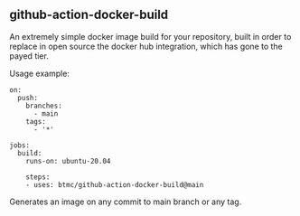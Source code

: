 ## github-action-docker-build

An extremely simple docker image build for your repository, built in order to replace in open source the docker hub integration, which has gone to the payed tier.

Usage example:

```
on:
  push:
    branches:
      - main
    tags:
      - '*'

jobs:
  build:
    runs-on: ubuntu-20.04

    steps:
    - uses: btmc/github-action-docker-build@main
```

Generates an image on any commit to main branch or any tag.
